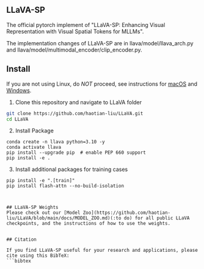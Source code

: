 ## LLaVA-SP
The official pytorch implement of "LLaVA-SP: Enhancing Visual Representation with Visual Spatial Tokens for MLLMs".

The implementation changes of LLaVA-SP are in llava/model/llava_arch.py and llava/model/multimodal_encoder/clip_encoder.py.


## Install

If you are not using Linux, do *NOT* proceed, see instructions for [macOS](https://github.com/haotian-liu/LLaVA/blob/main/docs/macOS.md) and [Windows](https://github.com/haotian-liu/LLaVA/blob/main/docs/Windows.md).

1. Clone this repository and navigate to LLaVA folder
```bash
git clone https://github.com/haotian-liu/LLaVA.git
cd LLaVA
```

2. Install Package
```Shell
conda create -n llava python=3.10 -y
conda activate llava
pip install --upgrade pip  # enable PEP 660 support
pip install -e .
```

3. Install additional packages for training cases
```
pip install -e ".[train]"
pip install flash-attn --no-build-isolation
```

```


## LLaVA-SP Weights
Please check out our [Model Zoo](https://github.com/haotian-liu/LLaVA/blob/main/docs/MODEL_ZOO.md)(:to do) for all public LLaVA checkpoints, and the instructions of how to use the weights.


## Citation

If you find LLaVA-SP useful for your research and applications, please cite using this BibTeX:
```bibtex

```
